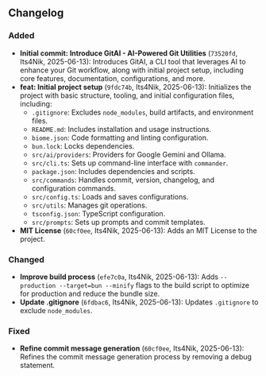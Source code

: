 ## Changelog

### Added
* **Initial commit: Introduce GitAI - AI-Powered Git Utilities** (`73520fd`, Its4Nik, 2025-06-13): Introduces GitAI, a CLI tool that leverages AI to enhance your Git workflow, along with initial project setup, including core features, documentation, configurations, and more.
* **feat: Initial project setup** (`9fdc74b`, Its4Nik, 2025-06-13): Initializes the project with basic structure, tooling, and initial configuration files, including:
    *   `.gitignore`: Excludes `node_modules`, build artifacts, and environment files.
    *   `README.md`: Includes installation and usage instructions.
    *   `biome.json`: Code formatting and linting configuration.
    *   `bun.lock`: Locks dependencies.
    *   `src/ai/providers`: Providers for Google Gemini and Ollama.
    *   `src/cli.ts`: Sets up command-line interface with `commander`.
    *   `package.json`: Includes dependencies and scripts.
    *   `src/commands`: Handles commit, version, changelog, and configuration commands.
    *   `src/config.ts`: Loads and saves configurations.
    *   `src/utils`: Manages git operations.
    *   `tsconfig.json`: TypeScript configuration.
    *   `src/prompts`: Sets up prompts and commit templates.
* **MIT License** (`60cf0ee`, Its4Nik, 2025-06-13): Adds an MIT License to the project.

### Changed
* **Improve build process** (`efe7c0a`, Its4Nik, 2025-06-13): Adds `--production --target=bun --minify` flags to the build script to optimize for production and reduce the bundle size.
* **Update .gitignore** (`6fdbac6`, Its4Nik, 2025-06-13): Updates `.gitignore` to exclude `node_modules`.

### Fixed
* **Refine commit message generation** (`60cf0ee`, Its4Nik, 2025-06-13): Refines the commit message generation process by removing a debug statement.